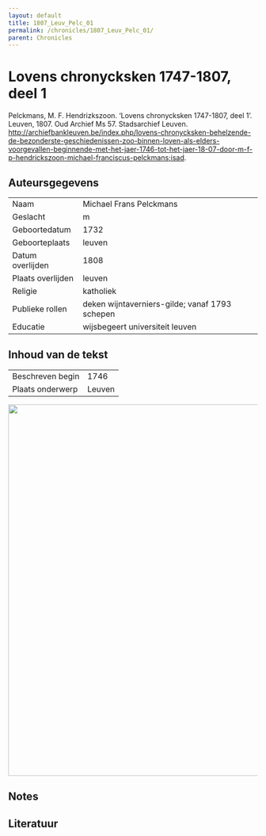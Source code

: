 ```yaml
---
layout: default
title: 1807_Leuv_Pelc_01
permalink: /chronicles/1807_Leuv_Pelc_01/
parent: Chronicles
--- 
```



# Lovens chronycksken 1747-1807, deel 1 

Pelckmans, M. F. Hendrizkszoon. ‘Lovens chronycksken 1747-1807, deel 1’. Leuven, 1807. Oud Archief Ms 57. Stadsarchief Leuven. http://archiefbankleuven.be/index.php/lovens-chronycksken-behelzende-de-bezonderste-geschiedenissen-zoo-binnen-loven-als-elders-voorgevallen-beginnende-met-het-jaer-1746-tot-het-jaer-18-07-door-m-f-p-hendrickszoon-michael-franciscus-pelckmans;isad. 

## Auteursgegevens 

| | | 
| --------------- | --------------- | 
| Naam | Michael Frans Pelckmans | 
| Geslacht | m | 
| Geboortedatum | 1732 | 
| Geboorteplaats | leuven | 
| Datum overlijden | 1808 | 
| Plaats overlijden | leuven | 
| Religie | katholiek | 
| Publieke rollen | deken wijntaverniers-gilde; vanaf 1793 schepen | 
| Educatie | wijsbegeert universiteit leuven | 

## Inhoud van de tekst 

| | | 
| --------------- | --------------- | 
| Beschreven begin | 1746 | 
| Plaats onderwerp | Leuven | 

[<img src="..\..\barplots_chronicles\1807_Leuv_Pelc_01.jpg" width="750"/>](..\..\barplots_chronicles\1807_Leuv_Pelc_01.jpg) 

## Notes 

## Literatuur 

